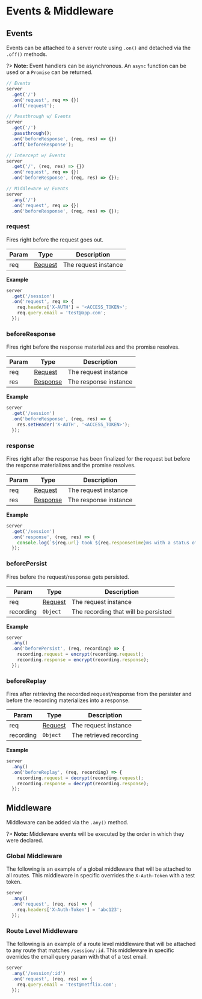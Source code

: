 # Events & Middleware

## Events

Events can be attached to a server route using `.on()` and detached via
the `.off()` methods.

?> __Note:__ Event handlers can be asynchronous. An `async` function can be used
or a `Promise` can be returned.

```js
// Events
server
  .get('/')
  .on('request', req => {})
  .off('request');

// Passthrough w/ Events
server
  .get('/')
  .passthrough();
  .on('beforeResponse', (req, res) => {})
  .off('beforeResponse');

// Intercept w/ Events
server
  .get('/', (req, res) => {})
  .on('request', req => {})
  .on('beforeResponse', (req, res) => {});

// Middleware w/ Events
server
  .any('/')
  .on('request', req => {})
  .on('beforeResponse', (req, res) => {});
```

### request

Fires right before the request goes out.

| Param | Type | Description |
|  ---  | ---  |     ---     |
| req | [Request](server/request) | The request instance |

__Example__

```js
server
  .get('/session')
  .on('request', req => {
    req.headers['X-AUTH'] = '<ACCESS_TOKEN>';
    req.query.email = 'test@app.com';
  });
```

### beforeResponse

Fires right before the response materializes and the promise resolves.

| Param | Type | Description |
|  ---  | ---  |     ---     |
| req | [Request](server/request) | The request instance |
| res | [Response](server/response) | The response instance |

__Example__

```js
server
  .get('/session')
  .on('beforeResponse', (req, res) => {
    res.setHeader('X-AUTH', '<ACCESS_TOKEN>');
  });
```

### response

Fires right after the response has been finalized for the request but before
the response materializes and the promise resolves.

| Param | Type | Description |
|  ---  | ---  |     ---     |
| req | [Request](server/request) | The request instance |
| res | [Response](server/response) | The response instance |

__Example__

```js
server
  .get('/session')
  .on('response', (req, res) => {
    console.log(`${req.url} took ${req.responseTime}ms with a status of ${res.statusCode}.`);
  });
```

### beforePersist

Fires before the request/response gets persisted.

| Param | Type | Description |
|  ---  | ---  |     ---     |
| req | [Request](server/request) | The request instance |
| recording | `Object` | The recording that will be persisted |

__Example__

```js
server
  .any()
  .on('beforePersist', (req, recording) => {
    recording.request = encrypt(recording.request);
    recording.response = encrypt(recording.response);
  });
```

### beforeReplay

Fires after retrieving the recorded request/response from the persister
and before the recording materializes into a response.

| Param | Type | Description |
|  ---  | ---  |     ---     |
| req | [Request](server/request) | The request instance |
| recording | `Object` | The retrieved recording |

__Example__

```js
server
  .any()
  .on('beforeReplay', (req, recording) => {
    recording.request = decrypt(recording.request);
    recording.response = decrypt(recording.response);
  });
```

## Middleware

Middleware can be added via the `.any()` method.

?> __Note:__ Middleware events will be executed by the order in which they were
declared.

### Global Middleware

The following is an example of a global middleware that will be attached to all
routes. This middleware in specific overrides the `X-Auth-Token` with a test token.

```js
server
  .any()
  .on('request', (req, res) => {
    req.headers['X-Auth-Token'] = 'abc123';
  });
```

### Route Level Middleware

The following is an example of a route level middleware that will be attached to
any route that matches `/session/:id`. This middleware in specific overrides
the email query param with that of a test email.

```js
server
  .any('/session/:id')
  .on('request', (req, res) => {
    req.query.email = 'test@netflix.com';
  });
```
